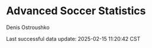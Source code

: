 # Advanced Soccer Statistics
Denis Ostroushko

<!-- gfm -->

Last successful data update: 2025-02-15 11:20:42 CST
